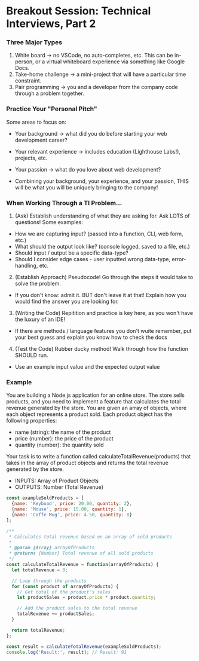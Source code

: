 # Breakout Session: Technical Interviews, Part 2

### Three Major Types
1. White board &rarr; no VSCode, no auto-completes, etc. This can be in-person, or a virtual whiteboard experience via something like Google Docs.
2. Take-home challenge &rarr; a mini-project that will have a particular time constraint.
3. Pair programming &rarr; you and a developer from the company code through a problem together.

### Practice Your "Personal Pitch"
Some areas to focus on:
  * Your background &rarr; what did you do before starting your web development career?
  * Your relevant experience &rarr; includes education (Lighthouse Labs!), projects, etc.
  * Your passion &rarr; what do you love about web development?

* Combining your background, your experience, and your passion, THIS will be what you will be uniquely bringing to the company!

### When Working Through a TI Problem...
1. (Ask) Establish understanding of what they are asking for. Ask LOTS of questions! Some examples:
  * How we are capturing input? (passed into a function, CLI, web form, etc.)
  * What should the output look like? (console logged, saved to a file, etc.)
  * Should input / output be a specific data-type?
  * Should I consider edge cases - user inputted wrong data-type, error-handling, etc.

2. (Establish Approach) Pseudocode! Go through the steps it would take to solve the problem.
  * If you don't know: admit it. BUT don't leave it at that! Explain how you would find the answer you are looking for.

3. (Writing the Code) Repitition and practice is key here, as you won't have the luxury of an IDE!
  * If there are methods / language features you don't wuite remember, put your best guess and explain you know how to check the docs

4. (Test the Code) Rubber ducky method! Walk through how the function SHOULD run.
  * Use an example input value and the expected output value

### Example
You are building a Node.js application for an online store. The store sells products, and you need to implement a feature that calculates the total revenue generated by the store. You are given an array of objects, where each object represents a product sold. Each product object has the following properties:
* name (string): the name of the product
* price (number): the price of the product
* quantity (number): the quantity sold

Your task is to write a function called calculateTotalRevenue(products) that takes in the array of product objects and returns the total revenue generated by the store.
* INPUTS: Array of Product Objects
* OUTPUTS: Number (Total Revenue)

```js
const exampleSoldProducts = [
  {name: 'Keyboad', price: 20.00, quantity: 2},
  {name: 'Mouse', price: 15.00, quantity: 1},
  {name: 'Coffe Mug', price: 4.50, quantity: 8}
];

/**
 * Calculates total revenue based on an array of sold products
 * 
 * @param {Array} arrayOfProducts
 * @returns {Number} Total revenue of all sold products
 */
const calculateTotalRevenue = function(arrayOfProducts) {
  let totalRevenue = 0;

  // Loop through the products
  for (const product of arrayOfProducts) {
    // Get total of the product's sales
    let productSales = product.price * product.quantity;

    // Add the product sales to the total revenue
    totalRevenue += productSales;
  }

  return totalRevenue;
};

const result = calculateTotalRevenue(exampleSoldProducts);
console.log('Result:', result); // Result: 91
```
